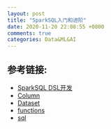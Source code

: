 ```yaml
---
layout: post
title: "SparkSQL入门和进阶"
date: 2020-11-20 22:08:55 +0800
comments: true
categories: Data&ML&AI
---
```



## 参考链接:
- [SparkSQL DSL开发
](https://blog.csdn.net/weixin_40652340/article/details/79207455
)
- [Column](http://spark.apache.org/docs/latest/api/scala/org/apache/spark/sql/Column.html
)
- [Dataset](http://spark.apache.org/docs/latest/api/scala/org/apache/spark/sql/Dataset.html
)
- [functions](http://spark.apache.org/docs/latest/api/scala/org/apache/spark/sql/functions\$.html
)
- [sql](http://spark.apache.org/docs/latest/api/scala/org/apache/spark/sql/index.html\#DataFrame=org.apache.spark.sql.Dataset\[org.apache.spark.sql.Row\]
)